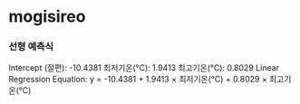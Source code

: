 # mogisireo

### 선형 예측식
Intercept (절편): -10.4381
최저기온(°C): 1.9413
최고기온(°C): 0.8029
Linear Regression Equation:
y = -10.4381 + 1.9413 × 최저기온(°C) + 0.8029 × 최고기온(°C) 
